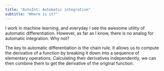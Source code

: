 ```yaml
---
title: "AutoInt: Automatic integration"
subtitle: "Where is it?"
---
```


I work in machine learning, and everyday I see the awesome utility of automatic differentiation.
However, as far as I know, there is no analog for automatic integration.
Why not?

The key to automatic differentiation is the chain rule.
It allows us to compute the derivative of a function by breaking it down into a sequence of elementary operations.
Calculating their derivatives independently, we can then combine them to get the derivative of the original function.


